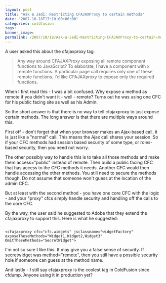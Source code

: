 ```yaml
---
layout: post
title: "Ask a Jedi: Restricting CFAJAXProxy to certain methods"
date: "2007-10-18T17:10:00+06:00"
categories: coldfusion 
tags: 
banner_image: 
permalink: /2007/10/18/Ask-a-Jedi-Restricting-CFAJAXProxy-to-certain-methods
---
```


A user asked this about the cfajaxproxy tag:

<blockquote>
Any way around CFAJAXProxy exposing all remote component functions to JavaScript? To elaborate, I have a component with x remote functions. A particular page call requires only one of these remote functions. I'd like CFAJAXproxy to expose only the required functions. 
</blockquote>

When I first read this - I was a bit confused. Why expose a method as remote if you didn't want it - well - remote? Turns out he was using one CFC for his public facing site as well as his Admin. 

So the short answer is that there is no way to tell cfajaxproxy to just expose certain methods. The long answer is that there are multiple ways around this.

First off - don't forget that when your browser makes an Ajax-based call, it is just like a "normal" call. This means the Ajax call shares your session. So if your CFC methods had session based security of some type, or roles-based security, then you need not worry. 

The other possibly way to handle this is to take all those methods and make them access="public" instead of remote. Then build a public facing CFC that has access to the CFC methods it needs. Another CFC would then handle accessing the other methods. You still need to secure the methods though. Do not assume that someone won't guess at the location of the admin CFC.

But at least with the second method - you have one core CFC with the logic - and your "proxy" cfcs simply handle security and handling off the calls to the core CFC.

By the way, the user said he suggested to Adobe that they extend the cfajaxproxy to support this. Here is what he suggested:

<code>
&lt;cfajaxproxy cfc="cfc.widgets" jsclassname="widgetFactory" exposeTheseMethods="Widget1,Widget2,Widget3" OmitTheseMethods="SecretWidget"&gt; 
</code>

I'm not so sure I like this. It may give you a false sense of security. If secretwidget was method="remote", then you still have a possible security hole if someone can guess at the method name. 

And lastly - I still say cfajaxproxy is the coolest tag in ColdFusion since cfdump. Anyone using it in production yet?